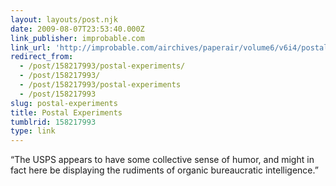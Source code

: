 ```yaml
---
layout: layouts/post.njk
date: 2009-08-07T23:53:40.000Z
link_publisher: improbable.com
link_url: 'http://improbable.com/airchives/paperair/volume6/v6i4/postal-6-4.html'
redirect_from:
  - /post/158217993/postal-experiments/
  - /post/158217993/
  - /post/158217993/postal-experiments
  - /post/158217993
slug: postal-experiments
title: Postal Experiments
tumblrid: 158217993
type: link
---
```

<p>&ldquo;The USPS appears to have some collective sense of humor, and might in fact here be displaying the rudiments of organic bureaucratic intelligence.&rdquo;</p>
